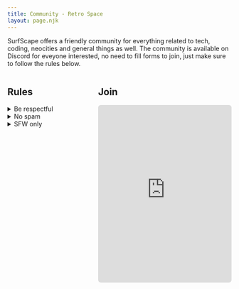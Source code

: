 ```yaml
---
title: Community - Retro Space
layout: page.njk
---
```


SurfScape offers a friendly community for everything related to tech, coding, neocities and general things as well. The community is available on Discord for eveyone interested, no need to fill forms to join, just make sure to follow the rules below.

<div style="display:flex;gap:var(--spacing);flex-wrap:wrap;">

<section style="flex: 1;">
<h2>Rules</h2>
<details-group>
<details>
<summary>Be respectful</summary>
Be respectful! No slurs, no racism or anything of the like will be tolerated.
</details>
<details>
<summary>No spam</summary>
Please avoid spamming any kind of messages (gifs, attachments, etc).
</details>
<details>
<summary>SFW only</summary>
Avoid uploading any kind of NSFW/Gore content!
</details>
</details-group>
</section>

<section style="flex: 1;">

<h2>Join</h2>

<iframe src="https://discord.com/widget?id=891329789238063104&theme=dark"  height="400" allowtransparency="true" frameborder="0" style="border-radius: 6px;"sandbox="allow-popups allow-popups-to-escape-sandbox allow-same-origin allow-scripts"></iframe>

</section>

</div>
